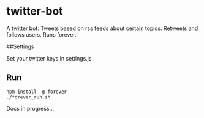 # twitter-bot
A twitter bot. Tweets based on rss feeds about certain topics. Retweets and follows users. Runs forever.

##Settings

Set your twitter keys in settings.js

## Run

    npm install -g forever
    ./forever_run.sh

Docs in progress...
